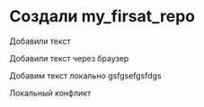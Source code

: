 ﻿# Создали my_firsat_repo

Добавили текст

Добавили текст через браузер

Добавим текст локально
gsfgsefgsfdgs

Локальный конфликт
